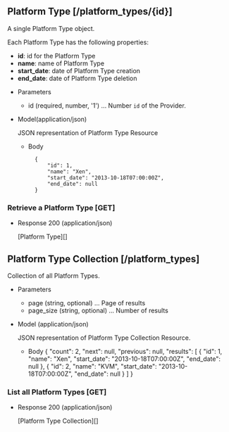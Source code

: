 ## Platform Type [/platform_types/{id}]
A single Platform Type object.

Each Platform Type has the following properties:

- **id**: id for the Platform Type
- **name**: name of Platform Type
- **start_date**: date of Platform Type creation
- **end_date**: date of Platform Type deletion


+ Parameters
    + id (required, number, '1') ... Number `id` of the Provider.

+ Model(application/json)

    JSON representation of Platform Type Resource

    + Body

            {
                "id": 1,
                "name": "Xen",
                "start_date": "2013-10-18T07:00:00Z",
                "end_date": null
            }


### Retrieve a Platform Type [GET]
+ Response 200 (application/json)

    [Platform Type][]

## Platform Type Collection [/platform_types]
Collection of all Platform Types.

+ Parameters
    + page (string, optional) ... Page of results
    + page_size (string, optional) ... Number of results

+ Model (application/json)

    JSON representation of Platform Type Collection Resource.

    + Body
         {
            "count": 2,
            "next": null,
            "previous": null,
            "results": [
                {
                    "id": 1,
                    "name": "Xen",
                    "start_date": "2013-10-18T07:00:00Z",
                    "end_date": null
                },
                {
                    "id": 2,
                    "name": "KVM",
                    "start_date": "2013-10-18T07:00:00Z",
                    "end_date": null
                }
            ]
         }

### List all Platform Types [GET]
+ Response 200 (application/json)

    [Platform Type Collection][]
